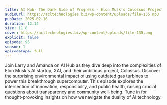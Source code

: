 ```yaml
---
title: AI Hub- The Dark Side of Progress - Elon Musk's Colossus Project 
audioUrl: https://acltechnologies.biz/wp-content/uploads/file-135.mp3
pubDate: 2025-02-16
duration: 12:14
size: 11.8
cover: https://acltechnologies.biz/wp-content/uploads/file-135.png
explicit: false
episode: 95
season: 1
episodeType: full
---
```

Join Larry and Amanda on AI Hub as they dive deep into the complexities of Elon Musk's AI startup, XAI, and their ambitious project, Colossus. Discover the surprising environmental impact of using outdated gas turbines to power this breakthrough supercomputer. This episode explores the intersection of innovation, responsibility, and public health, raising crucial questions about transparency and community well-being. Tune in for thought-provoking insights on how we navigate the duality of AI technology.